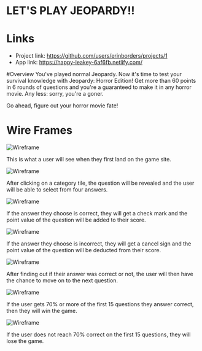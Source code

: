 # LET'S PLAY JEOPARDY!!

# Links
- Project link: https://github.com/users/erinborders/projects/1
- App link: https://happy-leakey-6af6fb.netlify.com/

#Overview
You've played normal Jeopardy. Now it's time to test your survival knowledge with Jeopardy: Horror Edition! Get more than 60 points in 6 rounds of questions and you're a guaranteed to make it in any horror movie. Any less: sorry, you're a goner.

Go ahead, figure out your horror movie fate!

# Wire Frames
![Wireframe](https://github.com/erinborders/jeopardy/blob/master/images/jeopardy%20start%20screen.png)

This is what a user will see when they first land on the game site.

![Wireframe](https://github.com/erinborders/jeopardy/blob/master/images/jeopardy%20reveal%20question.png)

After clicking on a category tile, the question will be revealed and the user will be able to select from four answers.

![Wireframe](https://github.com/erinborders/jeopardy/blob/master/images/jeopardy%20correct%20answer.png)

If the answer they choose is correct, they will get a check mark and the point value of the question will be added to their score.

![Wireframe](https://github.com/erinborders/jeopardy/blob/master/images/jeopardy%20wrong%20answer.png)

If the answer they choose is incorrect, they will get a cancel sign and the point value of the question will be deducted from their score.

![Wireframe](https://github.com/erinborders/jeopardy/blob/master/images/jeopardy%20next%20question.png)

After finding out if their answer was correct or not, the user will then have the chance to move on to the next question.

![Wireframe](https://github.com/erinborders/jeopardy/blob/master/images/jeopardy%20winner.png)

If the user gets 70% or more of the first 15 questions they answer correct, then they will win the game.

![Wireframe](https://github.com/erinborders/jeopardy/blob/master/images/jeopardy%20loser.png)

If the user does not reach 70% correct on the first 15 questions, they will lose the game.
